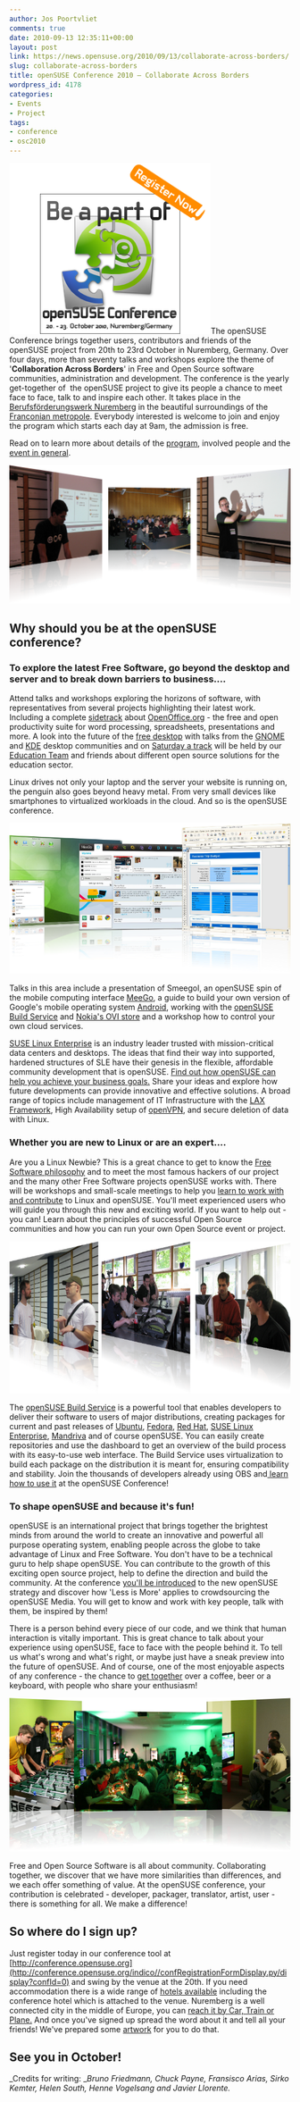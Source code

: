 ```yaml
---
author: Jos Poortvliet
comments: true
date: 2010-09-13 12:35:11+00:00
layout: post
link: https://news.opensuse.org/2010/09/13/collaborate-across-borders/
slug: collaborate-across-borders
title: openSUSE Conference 2010 – Collaborate Across Borders
wordpress_id: 4178
categories:
- Events
- Project
tags:
- conference
- osc2010
---
```


[![](/wp-content/uploads/2010/09/Conf2010_250px2+register.png)](http://conference.opensuse.org/indico/event/osc2010)The openSUSE Conference brings together users, contributors and friends of the openSUSE project from 20th to 23rd October in Nuremberg, Germany. Over four days, more than seventy talks and workshops explore the theme of '**Collaboration Across Borders**' in Free and Open Source software communities, administration and development.  The conference is the yearly get-together of  the openSUSE project  to give its people a chance to meet face to face, talk to and inspire  each other. It takes place in the [Berufsförderungswerk Nuremberg](http://www.bfw-nuernberg.de/) in the  beautiful surroundings of the [Franconian metropole](http://www.nuernberg.de/internet/portal_e/index.html). Everybody interested  is welcome to join and enjoy the program which starts each day at 9am,  the admission is free.

Read on to learn more about details of the [program](http://conference.opensuse.org/indico//conferenceProgram.py?confId=0), involved people and the [event in general](http://en.opensuse.org/Portal:Conference).


![](/wp-content/uploads/2010/09/intro.png)


<!-- more -->


## Why should you be at the openSUSE conference?




### To explore the latest Free Software, go beyond the desktop and server and to break down barriers to business....


Attend talks and workshops exploring the horizons of software, with representatives from several projects highlighting their latest work. Including a complete [sidetrack](http://conference.opensuse.org/indico//sessionDisplay.py?sessionId=28&confId=0#20101022) about [OpenOffice.org](http://www.OpenOffice.org) - the free and open productivity suite for word processing, spreadsheets, presentations and more. A look into the future of the [free desktop](http://conference.opensuse.org/indico//sessionDisplay.py?sessionId=2&confId=0#20101021) with talks from the [GNOME](http://www.gnome.org) and [KDE](http://www.kde.org) desktop communities and on [Saturday a track](http://conference.opensuse.org/indico//sessionDisplay.py?sessionId=29&confId=0#20101023) will be held by our [Education Team](http://en.opensuse.org/Portal:Education) and friends about different open source solutions for the education sector.

Linux drives not only your laptop and the server your website is running on, the penguin also goes beyond heavy metal. From very small devices like smartphones to virtualized workloads in the cloud. And so is the openSUSE conference.


![](/wp-content/uploads/2010/09/explore1.png)


Talks in this area include a presentation of Smeegol, an openSUSE spin of the mobile computing interface [MeeGo](http://MeeGo.com), a guide to build your own version of Google's mobile operating system [Android](http://www.android.com), working with the [openSUSE Build Service](http://build.opensuse.org) and [Nokia's OVI store](https://store.ovi.com/) and a workshop how to control your own cloud services.

[SUSE Linux Enterprise](http://www.novell.com/linux) is an industry leader trusted with mission-critical data centers and desktops. The ideas that find their way into supported, hardened structures of SLE have their genesis in the flexible, affordable community development that is openSUSE. [Find out how openSUSE can help you achieve your business goals.](http://conference.opensuse.org/indico//sessionDisplay.py?sessionId=21&confId=0#20101022) Share your ideas and explore how future developments can provide innovative and effective solutions. A broad range of topics  include management of IT Infrastructure with the [LAX Framework](http://www.teegee.de/lax), High Availability setup of [openVPN](http://openvpn.net/), and secure deletion of data with Linux.


### Whether you are new to Linux or are an expert....


Are  you a Linux Newbie? This is a great chance to get to know the [Free Software philosophy](http://www.gnu.org/philosophy/philosophy.html) and to meet the most famous hackers of our project and the many other Free Software projects openSUSE works with. There will be workshops and small-scale meetings to help you [learn to work with and contribute](http://conference.opensuse.org/indico//sessionDisplay.py?sessionId=22&confId=0#20101022) to Linux and openSUSE. You'll meet experienced users who will guide you through this new and exciting world. If you want to help out - you can! Learn about the principles of successful Open Source communities and how you can run your own Open Source event or project.


![](/wp-content/uploads/2010/09/experts.png)


The [openSUSE Build Service](http://build.opensuse.org) is a powerful tool that enables developers to deliver their software to users of major distributions, creating packages for current and past releases of [Ubuntu](http://www.ubuntu.com/), [Fedora](http://fedoraproject.org/), [Red Hat](http://www.redhat.com/), [SUSE Linux Enterprise](http://www.novell.com/linux), [Mandriva](http://www.mandriva.com/) and of course openSUSE. You can easily create repositories and use the dashboard to get an overview of the build process with its easy-to-use web interface. The Build Service uses virtualization to build each package on the distribution it is meant for, ensuring compatibility and stability. Join the thousands of developers already using OBS and[ learn how to use it](http://conference.opensuse.org/indico//sessionDisplay.py?sessionId=18&confId=0#20101020) at the openSUSE Conference!


### To shape openSUSE and because it's fun!


openSUSE is an international project that brings together the brightest minds from around the world to create an innovative and powerful all purpose operating system, enabling people across the globe to take advantage of Linux and Free Software. You  don't have to be a technical guru to help shape openSUSE. You can contribute to the growth of this exciting open source project, help to define the direction and build the  community. At the conference [you'll be introduced](http://conference.opensuse.org/indico//sessionDisplay.py?sessionId=25&confId=0#20101023) to the new openSUSE  strategy and discover how 'Less is  More' applies to crowdsourcing the openSUSE Media. You will get to know and work with key people, talk with them, be inspired by them!

There is a person behind every piece of our code, and we think that human interaction is vitally important. This is great chance to talk about your experience using openSUSE, face to face with the people behind it. To tell us what's wrong and what's right, or maybe just have a sneak preview into  the future of openSUSE. And of course, one of the most enjoyable aspects of any conference - the chance to [get together](http://conference.opensuse.org/indico//sessionDisplay.py?sessionId=36&confId=0#20101021) over a coffee, beer or a keyboard, with people who share your enthusiasm!


![](/wp-content/uploads/2010/09/fun.png)


Free and Open Source Software is all about community. Collaborating together, we discover that we have more similarities than differences, and we each offer something of value. At the openSUSE conference, your contribution is celebrated -  developer, packager, translator, artist, user - there is something for all. We make a difference!


## So where do I sign up?


Just register today in our conference tool at [http://conference.opensuse.org](http://conference.opensuse.org/indico//confRegistrationFormDisplay.py/display?confId=0) and swing by the venue at the 20th. If you need accommodation there is a wide range of [hotels available](http://en.opensuse.org/openSUSE:Conference_hotels) including the conference hotel which is attached to the venue. Nuremberg is a well connected city in the middle of Europe, you can [reach it by Car, Train or Plane.](http://en.opensuse.org/openSUSE:How_to_get_to_the_conference) And once you've signed up spread the word about it and tell all your friends! We've prepared some [artwork](http://en.opensuse.org/openSUSE:Conference_artwork) for you to do that.


## See you in October!


_Credits for writing: __Bruno Friedmann, Chuck Payne, Fransisco Arias, Sirko Kemter, Helen South, Henne Vogelsang and Javier Llorente._
